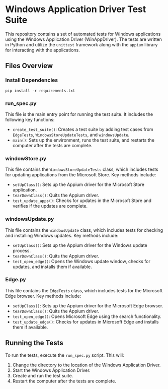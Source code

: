 # Windows Application Driver Test Suite

This repository contains a set of automated tests for Windows applications using the Windows Application Driver (WinAppDriver). The tests are written in Python and utilize the `unittest` framework along with the `appium` library for interacting with the applications.

## Files Overview

### Install Dependencies

```
pip install -r requirements.txt
```

### run_spec.py
This file is the main entry point for running the test suite. It includes the following key functions:
- `create_test_suite()`: Creates a test suite by adding test cases from `EdgeTests`, `WindowsStoreUpdateTests`, and `windowsUpdate`.
- `main()`: Sets up the environment, runs the test suite, and restarts the computer after the tests are complete.

### windowStore.py
This file contains the `WindowsStoreUpdateTests` class, which includes tests for updating applications from the Microsoft Store. Key methods include:
- `setUpClass()`: Sets up the Appium driver for the Microsoft Store application.
- `tearDownClass()`: Quits the Appium driver.
- `test_update_apps()`: Checks for updates in the Microsoft Store and verifies if the updates are complete.

### windowsUpdate.py
This file contains the `windowsUpdate` class, which includes tests for checking and installing Windows updates. Key methods include:
- `setUpClass()`: Sets up the Appium driver for the Windows update process.
- `tearDownClass()`: Quits the Appium driver.
- `test_open_edge()`: Opens the Windows update window, checks for updates, and installs them if available.

### Edge.py
This file contains the `EdgeTests` class, which includes tests for the Microsoft Edge browser. Key methods include:
- `setUpClass()`: Sets up the Appium driver for the Microsoft Edge browser.
- `tearDownClass()`: Quits the Appium driver.
- `test_open_edge()`: Opens Microsoft Edge using the search functionality.
- `test_update_edge()`: Checks for updates in Microsoft Edge and installs them if available.

## Running the Tests

To run the tests, execute the `run_spec.py` script. This will:
1. Change the directory to the location of the Windows Application Driver.
2. Start the Windows Application Driver.
3. Create and run the test suite.
4. Restart the computer after the tests are complete.
